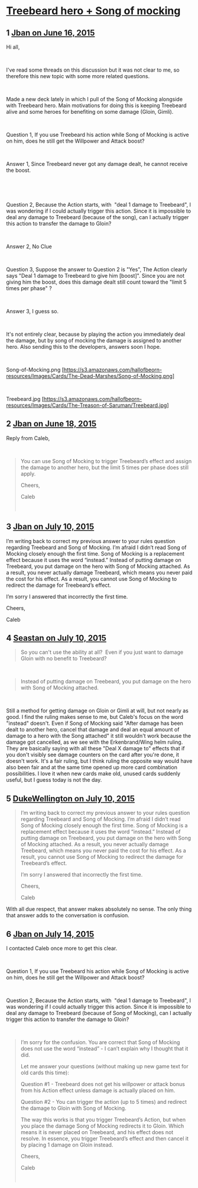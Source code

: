 # [Treebeard hero + Song of mocking](https://community.fantasyflightgames.com/topic/180443-treebeard-hero-song-of-mocking/)

## 1 [Jban on June 16, 2015](https://community.fantasyflightgames.com/topic/180443-treebeard-hero-song-of-mocking/?do=findComment&comment=1661924)

Hi all,

 

I've read some threads on this discussion but it was not clear to me, so therefore this new topic with some more related questions.

 

Made a new deck lately in which I pull of the Song of Mocking alongside with Treebeard hero. Main motivations for doing this is keeping Treebeard alive and some heroes for benefiting on some damage (Gloin, Gimli).

 

Question 1, If you use Treebeard his action while Song of Mocking is active on him, does he still get the Willpower and Attack boost?

 

Answer 1, Since Treebeard never got any damage dealt, he cannot receive the boost.

 

 

Question 2, Because the Action starts, with  "deal 1 damage to Treebeard", I was wondering if I could actually trigger this action. Since it is impossible to deal any damage to Treebeard (because of the song), can I actually trigger this action to transfer the damage to Gloin?

 

Answer 2, No Clue

 

Question 3, Suppose the answer to Question 2 is "Yes", The Action clearly says "Deal 1 damage to Treebeard to give him [boost]". Since you are not giving him the boost, does this damage dealt still count toward the "limit 5 times per phase" ?

 

Answer 3, I guess so.

 

It's not entirely clear, because by playing the action you immediately deal the damage, but by song of mocking the damage is assigned to another hero. Also sending this to the developers, answers soon I hope.

 

Song-of-Mocking.png [https://s3.amazonaws.com/hallofbeorn-resources/Images/Cards/The-Dead-Marshes/Song-of-Mocking.png]

 

Treebeard.jpg [https://s3.amazonaws.com/hallofbeorn-resources/Images/Cards/The-Treason-of-Saruman/Treebeard.jpg]

## 2 [Jban on June 18, 2015](https://community.fantasyflightgames.com/topic/180443-treebeard-hero-song-of-mocking/?do=findComment&comment=1664548)

Reply from Caleb,

 

> You can use Song of Mocking to trigger Treebeard’s effect and assign the damage to another hero, but the limit 5 times per phase does still apply.
> 
> Cheers,
> 
> Caleb
> 
>  

## 3 [Jban on July 10, 2015](https://community.fantasyflightgames.com/topic/180443-treebeard-hero-song-of-mocking/?do=findComment&comment=1687934)

I’m writing back to correct my previous answer to your rules question regarding Treebeard and Song of Mocking. I’m afraid I didn’t read Song of Mocking closely enough the first time. Song of Mocking is a replacement effect because it uses the word “instead.” Instead of putting damage on Treebeard, you put damage on the hero with Song of Mocking attached. As a result, you never actually damage Treebeard, which means you never paid the cost for his effect. As a result, you cannot use Song of Mocking to redirect the damage for Treebeard’s effect.

I’m sorry I answered that incorrectly the first time.

Cheers,

Caleb

## 4 [Seastan on July 10, 2015](https://community.fantasyflightgames.com/topic/180443-treebeard-hero-song-of-mocking/?do=findComment&comment=1687988)

> So you can't use the ability at all?  Even if you just want to damage Gloin with no benefit to Treebeard?

 

> Instead of putting damage on Treebeard, you put damage on the hero with Song of Mocking attached. 

 

Still a method for getting damage on Gloin or Gimli at will, but not nearly as good. I find the ruling makes sense to me, but Caleb's focus on the word "instead" doesn't. Even if Song of Mocking said "After damage has been dealt to another hero, cancel that damage and deal an equal amount of damage to a hero with the Song attached" it still wouldn't work because the damage got cancelled, as we see with the Erkenbrand/Wing helm ruling. They are basically saying with all these "Deal X damage to" effects that if you don't visibly see damage counters on the card after you're done, it doesn't work. It's a fair ruling, but I think ruling the opposite way would have also been fair and at the same time opened up more card combination possibilities. I love it when new cards make old, unused cards suddenly useful, but I guess today is not the day.

## 5 [DukeWellington on July 10, 2015](https://community.fantasyflightgames.com/topic/180443-treebeard-hero-song-of-mocking/?do=findComment&comment=1688191)

> I’m writing back to correct my previous answer to your rules question regarding Treebeard and Song of Mocking. I’m afraid I didn’t read Song of Mocking closely enough the first time. Song of Mocking is a replacement effect because it uses the word “instead.” Instead of putting damage on Treebeard, you put damage on the hero with Song of Mocking attached. As a result, you never actually damage Treebeard, which means you never paid the cost for his effect. As a result, you cannot use Song of Mocking to redirect the damage for Treebeard’s effect.
> 
> I’m sorry I answered that incorrectly the first time.
> 
> Cheers,
> 
> Caleb

With all due respect, that answer makes absolutely no sense. The only thing that answer adds to the conversation is confusion.

## 6 [Jban on July 14, 2015](https://community.fantasyflightgames.com/topic/180443-treebeard-hero-song-of-mocking/?do=findComment&comment=1692276)

I contacted Caleb once more to get this clear.

 

Question 1, If you use Treebeard his action while Song of Mocking is active on him, does he still get the Willpower and Attack boost?

 

Question 2, Because the Action starts, with  "deal 1 damage to Treebeard", I was wondering if I could actually trigger this action. Since it is impossible to deal any damage to Treebeard (because of Song of Mocking), can I actually trigger this action to transfer the damage to Gloin?

 

> I’m sorry for the confusion. You are correct that Song of Mocking does not use the word “instead” - I can’t explain why I thought that it did.
> 
> Let me answer your questions (without making up new game text for old cards this time):
> 
> Question #1 - Treebeard does not get his willpower or attack bonus from his Action effect unless damage is actually placed on him.
> 
> Question #2 - You can trigger the action (up to 5 times) and redirect the damage to Gloin with Song of Mocking.
> 
> The way this works is that you trigger Treebeard’s Action, but when you place the damage Song of Mocking redirects it to Gloin. Which means it is never placed on Treebeard, and his effect does not resolve. In essence, you trigger Treebeard’s effect and then cancel it by placing 1 damage on Gloin instead.
> 
> Cheers,
> 
> Caleb
> 
>  

 

